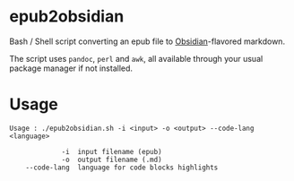 # epub2obsidian

Bash / Shell script converting an epub file to [Obsidian](https://obsidian.md)-flavored markdown.

The script uses `pandoc`, `perl` and `awk`, all available through your usual package manager if not installed.

Usage
=====
```
Usage : ./epub2obsidian.sh -i <input> -o <output> --code-lang <language>

             -i  input filename (epub)
             -o  output filename (.md)
    --code-lang  language for code blocks highlights
```